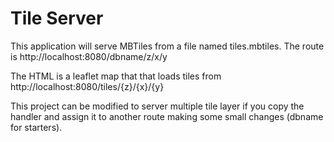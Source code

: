 # Tile Server
This application will serve MBTiles from a file named tiles.mbtiles. The route is http://localhost:8080/dbname/z/x/y

The HTML is a leaflet map that that loads tiles from http://localhost:8080/tiles/{z}/{x}/{y}

This project can be modified to server multiple tile layer if you copy the handler and assign it to another route making some small changes (dbname for starters). 
